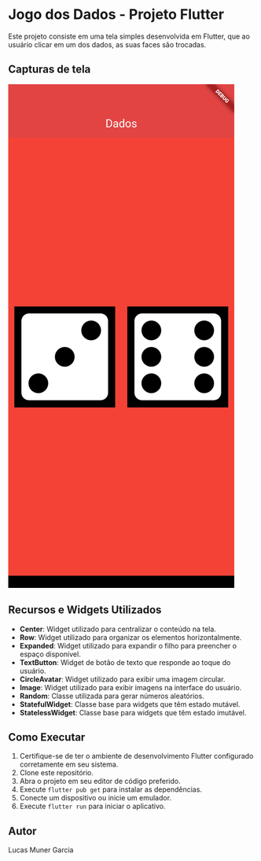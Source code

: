 # Jogo dos Dados - Projeto Flutter
Este projeto consiste em uma tela simples desenvolvida em Flutter, que ao usuário clicar em um dos dados, as suas faces são trocadas.

## Capturas de tela
![Tela:](tela/tela_inicial.png)

## Recursos e Widgets Utilizados
- **Center**: Widget utilizado para centralizar o conteúdo na tela.
- **Row**: Widget utilizado para organizar os elementos horizontalmente.
- **Expanded**: Widget utilizado para expandir o filho para preencher o espaço disponível.
- **TextButton**: Widget de botão de texto que responde ao toque do usuário.
- **CircleAvatar**: Widget utilizado para exibir uma imagem circular.
- **Image**: Widget utilizado para exibir imagens na interface do usuário.
- **Random**: Classe utilizada para gerar números aleatórios.
- **StatefulWidget**: Classe base para widgets que têm estado mutável.
- **StatelessWidget**: Classe base para widgets que têm estado imutável.

## Como Executar
1. Certifique-se de ter o ambiente de desenvolvimento Flutter configurado corretamente em seu sistema.
2. Clone este repositório.
3. Abra o projeto em seu editor de código preferido.
4. Execute `flutter pub get` para instalar as dependências.
5. Conecte um dispositivo ou inicie um emulador.
6. Execute `flutter run` para iniciar o aplicativo.

## Autor
Lucas Muner Garcia 
